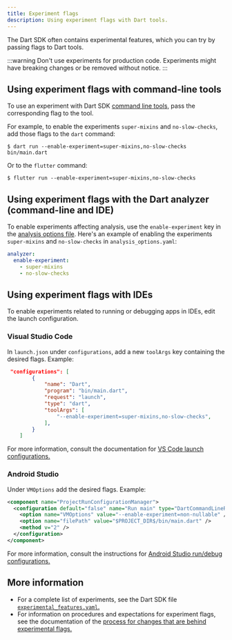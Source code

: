 ```yaml
---
title: Experiment flags
description: Using experiment flags with Dart tools.
---
```


The Dart SDK often contains experimental features,
which you can try by passing flags to Dart tools.

:::warning
Don't use experiments for production code.
Experiments might have breaking changes or be removed
without notice.
:::


## Using experiment flags with command-line tools

To use an experiment with Dart SDK [command line tools](/tools/sdk),
pass the corresponding flag to the tool.

For example, to enable the experiments
`super-mixins` and `no-slow-checks`,
add those flags to the `dart` command:

```console
$ dart run --enable-experiment=super-mixins,no-slow-checks bin/main.dart
```

Or to the `flutter` command:

```console
$ flutter run --enable-experiment=super-mixins,no-slow-checks
```

## Using experiment flags with the Dart analyzer (command-line and IDE)

To enable experiments affecting analysis,
use the `enable-experiment` key in the [analysis options file][].
Here's an example of enabling the experiments
`super-mixins` and `no-slow-checks` in `analysis_options.yaml`:

```yaml title="analysis_options.yaml"
analyzer:
  enable-experiment:
    - super-mixins
    - no-slow-checks
```

[analysis options file]: /tools/analysis#the-analysis-options-file


## Using experiment flags with IDEs

To enable experiments related to running or debugging apps in IDEs,
edit the launch configuration.

### Visual Studio Code

In `launch.json` under `configurations`,
add a new `toolArgs` key containing the desired flags.
Example:

```json title="launch.json"
 "configurations": [
        {
            "name": "Dart",
            "program": "bin/main.dart",
            "request": "launch",
            "type": "dart",
            "toolArgs": [
                "--enable-experiment=super-mixins,no-slow-checks",
            ],
        }
    ]
```

For more information, consult the documentation for
[VS Code launch configurations.][VSC instructions]

[VSC instructions]: https://code.visualstudio.com/docs/editor/debugging#_launch-configurations


### Android Studio

Under `VMOptions` add the desired flags.
Example:

```xml
<component name="ProjectRunConfigurationManager">
  <configuration default="false" name="Run main" type="DartCommandLineRunConfigurationType" factoryName="Dart Command Line Application">
    <option name="VMOptions" value="--enable-experiment=non-nullable" />
    <option name="filePath" value="$PROJECT_DIR$/bin/main.dart" />
    <method v="2" />
  </configuration>
</component>
```

For more information, consult the instructions for
[Android Studio run/debug configurations.][AS instructions]

[AS instructions]: {{site.android-dev}}/studio/run/rundebugconfig


## More information

* For a complete list of experiments,
  see the Dart SDK file [`experimental_features.yaml`.][]
* For information on procedures and expectations for experiment flags,
  see the documentation of the
  [process for changes that are behind experimental flags.][flags]

[`experimental_features.yaml`.]: {{site.repo.dart.sdk}}/blob/main/tools/experimental_features.yaml
[flags]: {{site.repo.dart.sdk}}/blob/main/docs/process/experimental-flags.md

